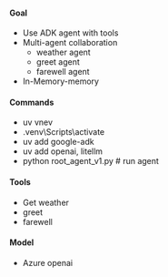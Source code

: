 #### Goal
- Use ADK agent with tools
- Multi-agent collaboration
    - weather agent
    - greet agent
    - farewell agent
- In-Memory-memory

#### Commands

- uv vnev         
- .venv\Scripts\activate
- uv add google-adk
- uv add openai, litellm
- python root_agent_v1.py # run agent

#### Tools
- Get weather
- greet
- farewell

#### Model 
- Azure openai

